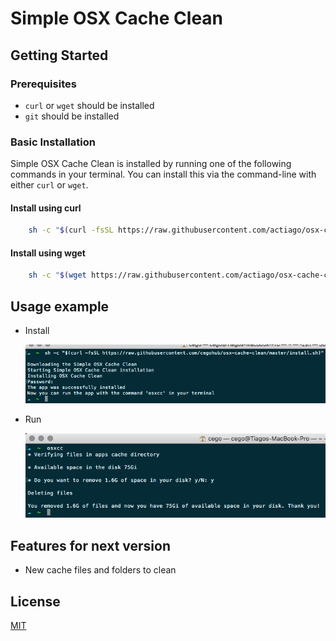 # Simple OSX Cache Clean

## Getting Started

### Prerequisites

* `curl` or `wget` should be installed
* `git` should be installed

### Basic Installation

Simple OSX Cache Clean is installed by running one of the following commands in your terminal. You can install this via the command-line with either `curl` or `wget`.

#### Install using curl

```bash
    sh -c "$(curl -fsSL https://raw.githubusercontent.com/actiago/osx-cache-clean/master/install.sh)"
```

#### Install using wget

```bash
    sh -c "$(wget https://raw.githubusercontent.com/actiago/osx-cache-clean/master/install.sh -O -)"
```

## Usage example

* Install

    ![Install](./images/install.png)

* Run

    ![Run-Forest](./images/run.png)

## Features for next version

* New cache files and folders to clean

## License

[MIT](./LICENCE.md)
